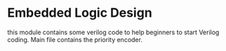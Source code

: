 # Embedded Logic Design
this module contains some verilog code to help beginners to start Verilog coding.
Main file contains the priority encoder.

